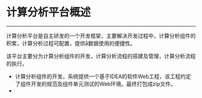 # 计算分析平台概述

---

计算分析平台是自主研发的一个开发框架，主要解决开发过程中，计算分析组件的积累，计算分析过程可配置，提供å数据使用的便捷性。

该平台主要分为计算分析组件的开发，计算分析流程的搭建及管理，计算分析流程的执行。

* 计算分析组件的开发，系统提供一个基于IDEA的软件Web工程，该工程约定了组件开发的规范及组件单元测试的Web环境。最终打包成zip文件。
* 


